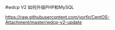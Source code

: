 #wdcp V2 如何升级PHP和MySQL

https://raw.githubusercontent.com/yorfir/CentOS-Attachment/master/wdcp-v2-update
